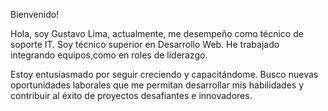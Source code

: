 Bienvenido!


Hola, soy Gustavo Lima, actualmente, me desempeño como técnico de soporte IT.
Soy técnico superior en Desarrollo Web.
He trabajado integrando equipos,como en roles de liderazgo.

Estoy entusiasmado por seguir creciendo y capacitándome. Busco nuevas oportunidades laborales que me permitan desarrollar mis habilidades y contribuir al éxito de proyectos desafiantes e innovadores.
